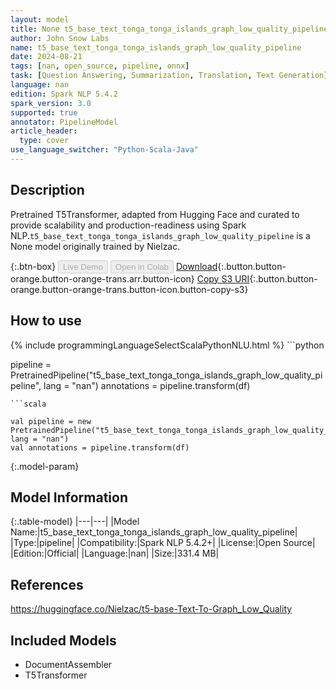 ```yaml
---
layout: model
title: None t5_base_text_tonga_tonga_islands_graph_low_quality_pipeline pipeline T5Transformer from Nielzac
author: John Snow Labs
name: t5_base_text_tonga_tonga_islands_graph_low_quality_pipeline
date: 2024-08-21
tags: [nan, open_source, pipeline, onnx]
task: [Question Answering, Summarization, Translation, Text Generation]
language: nan
edition: Spark NLP 5.4.2
spark_version: 3.0
supported: true
annotator: PipelineModel
article_header:
  type: cover
use_language_switcher: "Python-Scala-Java"
---
```


## Description

Pretrained T5Transformer, adapted from Hugging Face and curated to provide scalability and production-readiness using Spark NLP.`t5_base_text_tonga_tonga_islands_graph_low_quality_pipeline` is a None model originally trained by Nielzac.

{:.btn-box}
<button class="button button-orange" disabled>Live Demo</button>
<button class="button button-orange" disabled>Open in Colab</button>
[Download](https://s3.amazonaws.com/auxdata.johnsnowlabs.com/public/models/t5_base_text_tonga_tonga_islands_graph_low_quality_pipeline_nan_5.4.2_3.0_1724245136137.zip){:.button.button-orange.button-orange-trans.arr.button-icon}
[Copy S3 URI](s3://auxdata.johnsnowlabs.com/public/models/t5_base_text_tonga_tonga_islands_graph_low_quality_pipeline_nan_5.4.2_3.0_1724245136137.zip){:.button.button-orange.button-orange-trans.button-icon.button-copy-s3}

## How to use



<div class="tabs-box" markdown="1">
{% include programmingLanguageSelectScalaPythonNLU.html %}
```python

pipeline = PretrainedPipeline("t5_base_text_tonga_tonga_islands_graph_low_quality_pipeline", lang = "nan")
annotations =  pipeline.transform(df)   

```
```scala

val pipeline = new PretrainedPipeline("t5_base_text_tonga_tonga_islands_graph_low_quality_pipeline", lang = "nan")
val annotations = pipeline.transform(df)

```
</div>

{:.model-param}
## Model Information

{:.table-model}
|---|---|
|Model Name:|t5_base_text_tonga_tonga_islands_graph_low_quality_pipeline|
|Type:|pipeline|
|Compatibility:|Spark NLP 5.4.2+|
|License:|Open Source|
|Edition:|Official|
|Language:|nan|
|Size:|331.4 MB|

## References

https://huggingface.co/Nielzac/t5-base-Text-To-Graph_Low_Quality

## Included Models

- DocumentAssembler
- T5Transformer